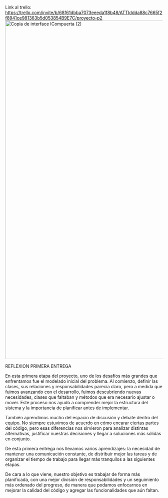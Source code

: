 Link al trello: https://trello.com/invite/b/68f61dbba7073eeeda1f8b48/ATTIddda88c7665f2f8941ce981363b5d053854B9E7C/proyecto-p2
<img width="1920" height="1080" alt="Copia de  interface ICompuerta (2)" src="https://github.com/user-attachments/assets/45087d70-22e8-48bc-b225-b1814b5283ec" />

REFLEXION PRIMERA ENTREGA

En esta primera etapa del proyecto, uno de los desafíos más grandes que enfrentamos fue el modelado inicial del problema. Al comienzo, definir las clases, sus relaciones y responsabilidades parecía claro, pero a medida que fuimos avanzando con el desarrollo, fuimos descubriendo nuevas necesidades, clases que faltaban y métodos que era necesario ajustar o mover. Este proceso nos ayudó a comprender mejor la estructura del sistema y la importancia de planificar antes de implementar.

También aprendimos mucho del espacio de discusión y debate dentro del equipo. No siempre estuvimos de acuerdo en cómo encarar ciertas partes del código, pero esas diferencias nos sirvieron para analizar distintas alternativas, justificar nuestras decisiones y llegar a soluciones más sólidas en conjunto.

De esta primera entrega nos llevamos varios aprendizajes: la necesidad de mantener una comunicación constante, de distribuir mejor las tareas y de organizar el tiempo de trabajo para llegar más tranquilos a las siguientes etapas.

De cara a lo que viene, nuestro objetivo es trabajar de forma más planificada, con una mejor división de responsabilidades y un seguimiento más ordenado del progreso, de manera que podamos enfocarnos en mejorar la calidad del código y agregar las funcionalidades que aún faltan.
